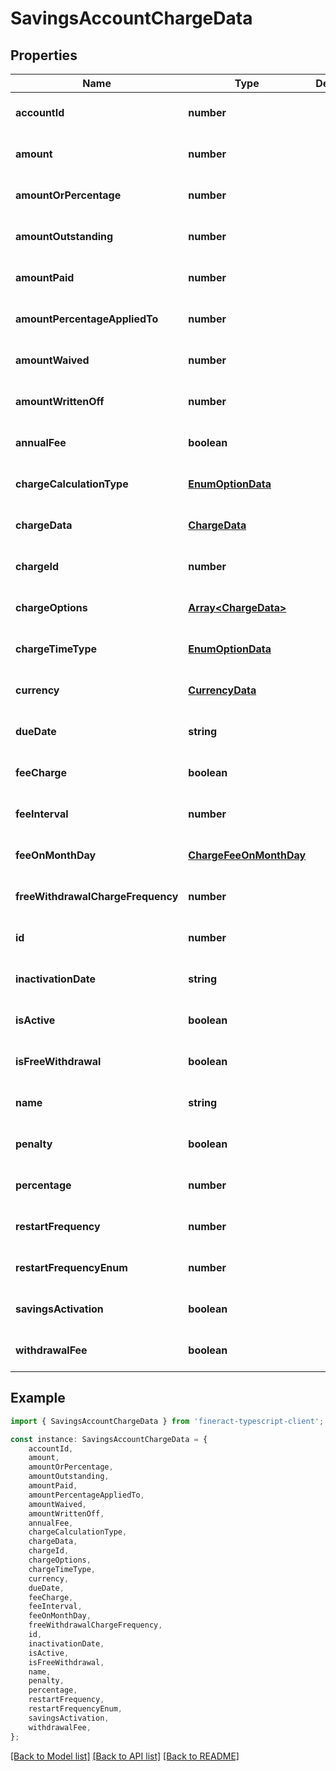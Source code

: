 # SavingsAccountChargeData


## Properties

Name | Type | Description | Notes
------------ | ------------- | ------------- | -------------
**accountId** | **number** |  | [optional] [default to undefined]
**amount** | **number** |  | [optional] [default to undefined]
**amountOrPercentage** | **number** |  | [optional] [default to undefined]
**amountOutstanding** | **number** |  | [optional] [default to undefined]
**amountPaid** | **number** |  | [optional] [default to undefined]
**amountPercentageAppliedTo** | **number** |  | [optional] [default to undefined]
**amountWaived** | **number** |  | [optional] [default to undefined]
**amountWrittenOff** | **number** |  | [optional] [default to undefined]
**annualFee** | **boolean** |  | [optional] [default to undefined]
**chargeCalculationType** | [**EnumOptionData**](EnumOptionData.md) |  | [optional] [default to undefined]
**chargeData** | [**ChargeData**](ChargeData.md) |  | [optional] [default to undefined]
**chargeId** | **number** |  | [optional] [default to undefined]
**chargeOptions** | [**Array&lt;ChargeData&gt;**](ChargeData.md) |  | [optional] [default to undefined]
**chargeTimeType** | [**EnumOptionData**](EnumOptionData.md) |  | [optional] [default to undefined]
**currency** | [**CurrencyData**](CurrencyData.md) |  | [optional] [default to undefined]
**dueDate** | **string** |  | [optional] [default to undefined]
**feeCharge** | **boolean** |  | [optional] [default to undefined]
**feeInterval** | **number** |  | [optional] [default to undefined]
**feeOnMonthDay** | [**ChargeFeeOnMonthDay**](ChargeFeeOnMonthDay.md) |  | [optional] [default to undefined]
**freeWithdrawalChargeFrequency** | **number** |  | [optional] [default to undefined]
**id** | **number** |  | [optional] [default to undefined]
**inactivationDate** | **string** |  | [optional] [default to undefined]
**isActive** | **boolean** |  | [optional] [default to undefined]
**isFreeWithdrawal** | **boolean** |  | [optional] [default to undefined]
**name** | **string** |  | [optional] [default to undefined]
**penalty** | **boolean** |  | [optional] [default to undefined]
**percentage** | **number** |  | [optional] [default to undefined]
**restartFrequency** | **number** |  | [optional] [default to undefined]
**restartFrequencyEnum** | **number** |  | [optional] [default to undefined]
**savingsActivation** | **boolean** |  | [optional] [default to undefined]
**withdrawalFee** | **boolean** |  | [optional] [default to undefined]

## Example

```typescript
import { SavingsAccountChargeData } from 'fineract-typescript-client';

const instance: SavingsAccountChargeData = {
    accountId,
    amount,
    amountOrPercentage,
    amountOutstanding,
    amountPaid,
    amountPercentageAppliedTo,
    amountWaived,
    amountWrittenOff,
    annualFee,
    chargeCalculationType,
    chargeData,
    chargeId,
    chargeOptions,
    chargeTimeType,
    currency,
    dueDate,
    feeCharge,
    feeInterval,
    feeOnMonthDay,
    freeWithdrawalChargeFrequency,
    id,
    inactivationDate,
    isActive,
    isFreeWithdrawal,
    name,
    penalty,
    percentage,
    restartFrequency,
    restartFrequencyEnum,
    savingsActivation,
    withdrawalFee,
};
```

[[Back to Model list]](../README.md#documentation-for-models) [[Back to API list]](../README.md#documentation-for-api-endpoints) [[Back to README]](../README.md)
